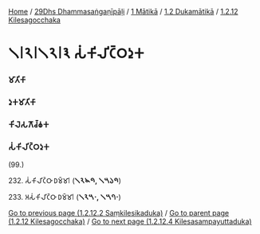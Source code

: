 
[Home](/) / [29Dhs Dhammasaṅgaṇīpāḷi](../../../../29Dhs.md) / [1 Mātikā](../../../1.md) / [1.2 Dukamātikā](../../1.2.md) / [1.2.12 Kilesagocchaka](../1.2.12.md)

# 𑁧𑁇𑁨𑁇𑁧𑁨𑁇𑁩 𑀲𑀁𑀓𑀺𑀮𑀺𑀝𑁆𑀞𑀤𑀼𑀓

### 𑀫𑀸𑀢𑀺𑀓𑀸

### 𑀤𑀼𑀓𑀫𑀸𑀢𑀺𑀓𑀸

### 𑀓𑀺𑀮𑁂𑀲𑀕𑁄𑀘𑁆𑀙𑀓

### 𑀲𑀁𑀓𑀺𑀮𑀺𑀝𑁆𑀞𑀤𑀼𑀓

(99.)

232\. 𑀲𑀁𑀓𑀺𑀮𑀺𑀝𑁆𑀞𑀸 𑀥𑀫𑁆𑀫𑀸𑁇 (**𑁧𑁨𑁪𑁯, 𑁧𑁫𑁬𑁯**)

233\. 𑀅𑀲𑀁𑀓𑀺𑀮𑀺𑀝𑁆𑀞𑀸 𑀥𑀫𑁆𑀫𑀸𑁇 (**𑁧𑁨𑁫𑁦, 𑁧𑁫𑁭𑁦**)

[Go to previous page (1.2.12.2 Saṃkilesikaduka)](1.2.12.2.md) / [Go to parent page (1.2.12 Kilesagocchaka)](../1.2.12.md) / [Go to next page (1.2.12.4 Kilesasampayuttaduka)](1.2.12.4.md)


